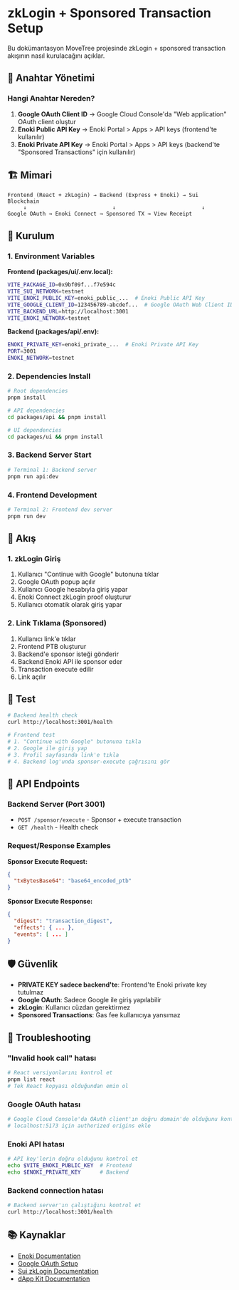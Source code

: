 # zkLogin + Sponsored Transaction Setup

Bu dokümantasyon MoveTree projesinde zkLogin + sponsored transaction akışının nasıl kurulacağını açıklar.

## 🔑 Anahtar Yönetimi

### Hangi Anahtar Nereden?

1. **Google OAuth Client ID** → Google Cloud Console'da "Web application" OAuth client oluştur
2. **Enoki Public API Key** → Enoki Portal > Apps > API keys (frontend'te kullanılır)
3. **Enoki Private API Key** → Enoki Portal > Apps > API keys (backend'te "Sponsored Transactions" için kullanılır)

## 🏗️ Mimari

```
Frontend (React + zkLogin) → Backend (Express + Enoki) → Sui Blockchain
     ↓                           ↓                           ↓
Google OAuth → Enoki Connect → Sponsored TX → View Receipt
```

## 🚀 Kurulum

### 1. Environment Variables

**Frontend (packages/ui/.env.local):**
```bash
VITE_PACKAGE_ID=0x9bf09f...f7e594c
VITE_SUI_NETWORK=testnet
VITE_ENOKI_PUBLIC_KEY=enoki_public_...  # Enoki Public API Key
VITE_GOOGLE_CLIENT_ID=123456789-abcdef...  # Google OAuth Web Client ID
VITE_BACKEND_URL=http://localhost:3001
VITE_ENOKI_NETWORK=testnet
```

**Backend (packages/api/.env):**
```bash
ENOKI_PRIVATE_KEY=enoki_private_...  # Enoki Private API Key
PORT=3001
ENOKI_NETWORK=testnet
```

### 2. Dependencies Install

```bash
# Root dependencies
pnpm install

# API dependencies
cd packages/api && pnpm install

# UI dependencies  
cd packages/ui && pnpm install
```

### 3. Backend Server Start

```bash
# Terminal 1: Backend server
pnpm run api:dev
```

### 4. Frontend Development

```bash
# Terminal 2: Frontend dev server
pnpm run dev
```

## 🔄 Akış

### 1. zkLogin Giriş
1. Kullanıcı "Continue with Google" butonuna tıklar
2. Google OAuth popup açılır
3. Kullanıcı Google hesabıyla giriş yapar
4. Enoki Connect zkLogin proof oluşturur
5. Kullanıcı otomatik olarak giriş yapar

### 2. Link Tıklama (Sponsored)
1. Kullanıcı link'e tıklar
2. Frontend PTB oluşturur
3. Backend'e sponsor isteği gönderir
4. Backend Enoki API ile sponsor eder
5. Transaction execute edilir
6. Link açılır

## 🧪 Test

```bash
# Backend health check
curl http://localhost:3001/health

# Frontend test
# 1. "Continue with Google" butonuna tıkla
# 2. Google ile giriş yap
# 3. Profil sayfasında link'e tıkla
# 4. Backend log'unda sponsor-execute çağrısını gör
```

## 🔧 API Endpoints

### Backend Server (Port 3001)

- `POST /sponsor/execute` - Sponsor + execute transaction
- `GET /health` - Health check

### Request/Response Examples

**Sponsor Execute Request:**
```json
{
  "txBytesBase64": "base64_encoded_ptb"
}
```

**Sponsor Execute Response:**
```json
{
  "digest": "transaction_digest",
  "effects": { ... },
  "events": [ ... ]
}
```

## 🛡️ Güvenlik

- **PRIVATE KEY sadece backend'te**: Frontend'te Enoki private key tutulmaz
- **Google OAuth**: Sadece Google ile giriş yapılabilir
- **zkLogin**: Kullanıcı cüzdan gerektirmez
- **Sponsored Transactions**: Gas fee kullanıcıya yansımaz

## 🐛 Troubleshooting

### "Invalid hook call" hatası
```bash
# React versiyonlarını kontrol et
pnpm list react
# Tek React kopyası olduğundan emin ol
```

### Google OAuth hatası
```bash
# Google Cloud Console'da OAuth client'ın doğru domain'de olduğunu kontrol et
# localhost:5173 için authorized origins ekle
```

### Enoki API hatası
```bash
# API key'lerin doğru olduğunu kontrol et
echo $VITE_ENOKI_PUBLIC_KEY  # Frontend
echo $ENOKI_PRIVATE_KEY      # Backend
```

### Backend connection hatası
```bash
# Backend server'ın çalıştığını kontrol et
curl http://localhost:3001/health
```

## 📚 Kaynaklar

- [Enoki Documentation](https://docs.enoki.mystenlabs.com/)
- [Google OAuth Setup](https://developers.google.com/identity/oauth2/web/guides/get-google-api-clientid)
- [Sui zkLogin Documentation](https://docs.sui.io/concepts/cryptography/zklogin)
- [dApp Kit Documentation](https://sdk.mystenlabs.com/dapp-kit)
